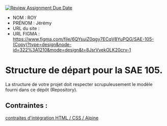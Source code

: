 [![Review Assignment Due Date](https://classroom.github.com/assets/deadline-readme-button-24ddc0f5d75046c5622901739e7c5dd533143b0c8e959d652212380cedb1ea36.svg)](https://classroom.github.com/a/kGMeGFDJ)
- NOM : ROY
- PRÉNOM : Jérémy
- URL du site :
- URL FIGMA : https://www.figma.com/file/6QYsuiZ0qgy7ECqV8YuPQG/SAE-105-(Copy)?type=design&node-id=322%3A1210&mode=design&t=8JsrVvekOLK20crv-1

# Structure de départ pour la SAE 105.

La structure de votre projet doit respecter scrupuleusement le modèle fourni dans ce dépôt (Repository).

## Contraintes :
[contraites d'intégration HTML / CSS / Alpine](https://moodle.univ-fcomte.fr/mod/page/view.php?id=645799)
